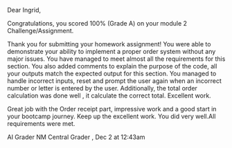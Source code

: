 Dear Ingrid,



Congratulations, you scored 100% (Grade A) on your module 2 Challenge/Assignment.



Thank you for submitting your homework assignment! You were able to demonstrate your ability to implement a proper order system without any major issues. You have managed to meet almost all the requirements for this section. You also added comments to explain the purpose of the code, all your outputs match the expected output for this section. You managed to handle incorrect inputs,  reset and prompt the user again when an incorrect number or letter is entered by the user. Additionally, the total order calculation was done well , it calculate the correct total. Excellent work.



Great job with the Order receipt part, impressive work and a good start in your bootcamp journey. Keep up the excellent work. You did very well.All requirements were met.



AI Grader NM
Central Grader , Dec 2 at 12:43am
